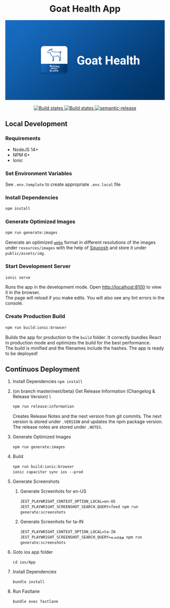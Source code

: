 <h1 align="center" style="border-bottom: none;">Goat Health App</h1>
<p align="center">
   <img alt="goat_health_app banner" src="./.github/social-preview.png" />
</p>
<p align="center">
  <a href="https://github.com/SimonGolms/goat-health-app/actions/workflows/release-production.yml">
    <img alt="Build states" src="https://github.com/SimonGolms/goat-health-app/actions/workflows/release-production.yml/badge.svg?branch=master">
  </a>
  <a href="https://github.com/SimonGolms/goat-health-app/actions/workflows/release-beta.yml">
    <img alt="Build states" src="https://github.com/SimonGolms/goat-health-app/actions/workflows/release-beta.yml/badge.svg?branch=beta">
  </a>
  <a href="#badge">
    <img alt="semantic-release" src="https://img.shields.io/badge/%20%20%F0%9F%93%A6%F0%9F%9A%80-semantic--release-e10079.svg">
  </a>
</p>

## Local Development

### Requirements

- NodeJS 14+
- NPM 6+
- Ionic

### Set Environment Variables

See `.env.template` to create appropriate `.env.local` file

### Install Dependencies

```sh
npm install
```

### Generate Optimized Images

```sh
npm run generate:images
```

Generate an optimized [`webp`](wikipedia.org/wiki/WebP) format in different resolutions of the images under `resources/images` with the help of [Squoosh](https://squoosh.app/) and store it under `public/assets/img`.

### Start Development Server

```sh
ionic serve
```

Runs the app in the development mode. Open [http://localhost:8100](http://localhost:8100) to view it in the browser.\
The page will reload if you make edits. You will also see any lint errors in the console.

### Create Production Build

```sh
npm run build:ionic:browser
```

Builds the app for production to the `build` folder. It correctly bundles React in production mode and optimizes the build for the best performance.\
The build is minified and the filenames include the hashes. The app is ready to be deployed!

## Continuos Deployment

1. Install Dependencies
   `npm install`
2. (on branch master/next/beta) Get Release Information (Changelog & Release Version) \

   ```sh
   npm run release:information
   ```

   Creates Release Notes and the next version from git commits.
   The next version is stored under `.VERSION` and updates the npm package version.
   The release notes are stored under `.NOTES`.

3. Generate Optimized Images

   `npm run generate:images`

4. Build

   `npm run build:ionic:browser`\
   `ionic capacitor sync ios --prod`

5. Generate Screenshots

   1. Generate Screenhots for en-US

      `JEST_PLAYWRIGHT_CONTEXT_OPTION_LOCAL=en-US JEST_PLAYWRIGHT_SCREENSHOT_SEARCH_QUERY=feed npm run generate:screenshots`

   2. Generate Screenhots for ta-IN

      `JEST_PLAYWRIGHT_CONTEXT_OPTION_LOCAL=ta-IN JEST_PLAYWRIGHT_SCREENSHOT_SEARCH_QUERY=உலர்ந்த npm run generate:screenshots`

6. Goto ios app folder

   `cd ios/App`

7. Install Dependencies

   `bundle install`

8. Run Fastlane

   `bundle exec fastlane`
